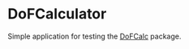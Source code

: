 #  DoFCalculator

Simple application for testing the [DoFCalc](https://github.com/Spirou42/DoFCalc) package.

